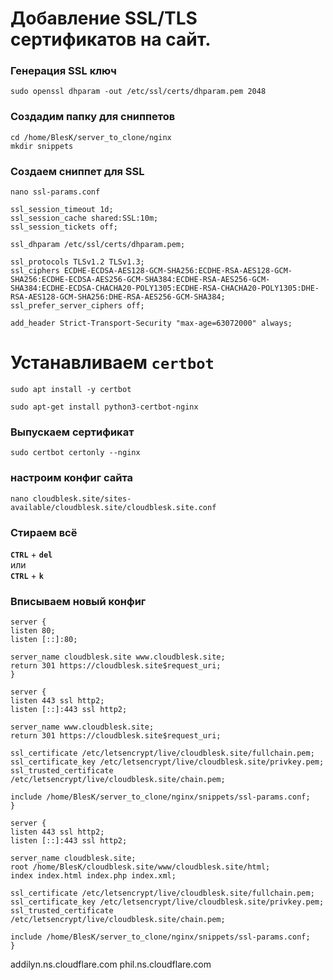 # Добавление SSL/TLS сертификатов на сайт.
### Генерация SSL ключ
```
sudo openssl dhparam -out /etc/ssl/certs/dhparam.pem 2048
```
### Создадим папку для сниппетов
```
cd /home/BlesK/server_to_clone/nginx
mkdir snippets
```
### Создаем сниппет для SSL
```
nano ssl-params.conf
```
```
ssl_session_timeout 1d;
ssl_session_cache shared:SSL:10m;
ssl_session_tickets off;

ssl_dhparam /etc/ssl/certs/dhparam.pem;

ssl_protocols TLSv1.2 TLSv1.3;
ssl_ciphers ECDHE-ECDSA-AES128-GCM-SHA256:ECDHE-RSA-AES128-GCM-SHA256:ECDHE-ECDSA-AES256-GCM-SHA384:ECDHE-RSA-AES256-GCM-SHA384:ECDHE-ECDSA-CHACHA20-POLY1305:ECDHE-RSA-CHACHA20-POLY1305:DHE-RSA-AES128-GCM-SHA256:DHE-RSA-AES256-GCM-SHA384;
ssl_prefer_server_ciphers off;

add_header Strict-Transport-Security "max-age=63072000" always;
```
# Устанавливаем `certbot`
```
sudo apt install -y certbot
```
```
sudo apt-get install python3-certbot-nginx
```
### Выпускаем сертификат
```
sudo certbot certonly --nginx
```
### настроим конфиг сайта
```
nano cloudblesk.site/sites-available/cloudblesk.site/cloudblesk.site.conf
```
### Стираем всё
**`CTRL`** + **`del`**  
или  
**`CTRL`** + **`k`**
### Вписываем новый конфиг
```
server {
listen 80;
listen [::]:80;

server_name cloudblesk.site www.cloudblesk.site;
return 301 https://cloudblesk.site$request_uri;
}

server {
listen 443 ssl http2;
listen [::]:443 ssl http2;

server_name www.cloudblesk.site;
return 301 https://cloudblesk.site$request_uri;

ssl_certificate /etc/letsencrypt/live/cloudblesk.site/fullchain.pem;
ssl_certificate_key /etc/letsencrypt/live/cloudblesk.site/privkey.pem;
ssl_trusted_certificate /etc/letsencrypt/live/cloudblesk.site/chain.pem;

include /home/BlesK/server_to_clone/nginx/snippets/ssl-params.conf;
}

server {
listen 443 ssl http2;
listen [::]:443 ssl http2;

server_name cloudblesk.site;
root /home/BlesK/cloudblesk.site/www/cloudblesk.site/html;
index index.html index.php index.xml;

ssl_certificate /etc/letsencrypt/live/cloudblesk.site/fullchain.pem;
ssl_certificate_key /etc/letsencrypt/live/cloudblesk.site/privkey.pem;
ssl_trusted_certificate /etc/letsencrypt/live/cloudblesk.site/chain.pem;

include /home/BlesK/server_to_clone/nginx/snippets/ssl-params.conf;
}
```


addilyn.ns.cloudflare.com
phil.ns.cloudflare.com